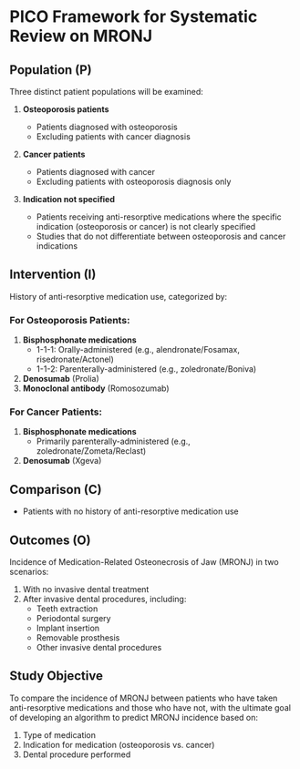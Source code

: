# PICO Framework for Systematic Review on MRONJ

## Population (P)
Three distinct patient populations will be examined:

1. **Osteoporosis patients**
   - Patients diagnosed with osteoporosis
   - Excluding patients with cancer diagnosis

2. **Cancer patients**
   - Patients diagnosed with cancer
   - Excluding patients with osteoporosis diagnosis only
   
3. **Indication not specified**
   - Patients receiving anti-resorptive medications where the specific indication (osteoporosis or cancer) is not clearly specified
   - Studies that do not differentiate between osteoporosis and cancer indications

## Intervention (I)
History of anti-resorptive medication use, categorized by:

### For Osteoporosis Patients:
1. **Bisphosphonate medications**
   - 1-1-1: Orally-administered (e.g., alendronate/Fosamax, risedronate/Actonel)
   - 1-1-2: Parenterally-administered (e.g., zoledronate/Boniva)
2. **Denosumab** (Prolia)
3. **Monoclonal antibody** (Romosozumab)

### For Cancer Patients:
1. **Bisphosphonate medications**
   - Primarily parenterally-administered (e.g., zoledronate/Zometa/Reclast)
2. **Denosumab** (Xgeva)

## Comparison (C)
- Patients with no history of anti-resorptive medication use

## Outcomes (O)
Incidence of Medication-Related Osteonecrosis of Jaw (MRONJ) in two scenarios:

1. With no invasive dental treatment
2. After invasive dental procedures, including:
   - Teeth extraction
   - Periodontal surgery
   - Implant insertion
   - Removable prosthesis
   - Other invasive dental procedures

## Study Objective
To compare the incidence of MRONJ between patients who have taken anti-resorptive medications and those who have not, with the ultimate goal of developing an algorithm to predict MRONJ incidence based on:
1. Type of medication
2. Indication for medication (osteoporosis vs. cancer)
3. Dental procedure performed

